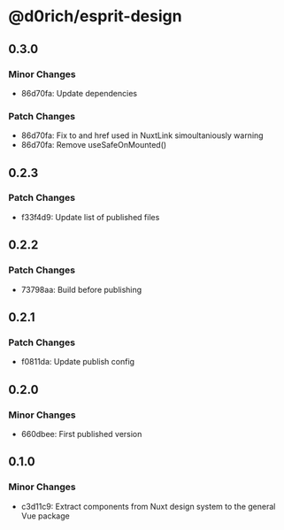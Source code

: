 # @d0rich/esprit-design

## 0.3.0

### Minor Changes

- 86d70fa: Update dependencies

### Patch Changes

- 86d70fa: Fix to and href used in NuxtLink simoultaniously warning
- 86d70fa: Remove useSafeOnMounted()

## 0.2.3

### Patch Changes

- f33f4d9: Update list of published files

## 0.2.2

### Patch Changes

- 73798aa: Build before publishing

## 0.2.1

### Patch Changes

- f0811da: Update publish config

## 0.2.0

### Minor Changes

- 660dbee: First published version

## 0.1.0

### Minor Changes

- c3d11c9: Extract components from Nuxt design system to the general Vue package
